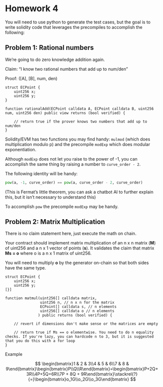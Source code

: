 # Homework 4

You will need to use python to generate the test cases, but the goal is to write solidity code that leverages the precompiles to accomplish the following:

## Problem 1: Rational numbers

We’re going to do zero knowledge addition again.

Claim: “I know two rational numbers that add up to num/den”

Proof: ([A], [B], num, den)

```solidity
struct ECPoint {
	uint256 x;
	uint256 y;
}

function rationalAdd(ECPoint calldata A, ECPoint calldata B, uint256 num, uint256 den) public view returns (bool verified) {
	
	// return true if the prover knows two numbers that add up to num/den
}
```

Solidity/EVM has two functions you may find handy: `mulmod` (which does multiplication modulo p) and the precompile `modExp` which does modular exponentiation.

Although `modExp` does not let you raise to the power of -1, you can accomplish the same thing by raising a number to `curve_order - 2`.

The following identity will be handy:

```python
pow(a, -1, curve_order) == pow(a, curve_order - 2, curve_order)
```

(This is Fermat’s little theorem, you can ask a chatbot AI to further explain this, but it isn’t necessary to understand this)

To accomplish `pow` the precompile `modExp` may be handy.

## Problem 2: Matrix Multiplication

There is no claim statement here, just execute the math on chain.

Your contract should implement matrix multiplication of an n x n matrix (**M**) of uint256 and a n x 1 vector of points (**s**). It validates the claim that matrix **Ms = o** where o is a n x 1 matrix of uint256.

You will need to multiply **o** by the generator on-chain so that both sides have the same type.

```solidity
struct ECPoint {
	uint256 x;
	uint256 y;
[}]

function matmul(uint256[] calldata matrix,
                uint256 n, // n x n for the matrix
                ECPoint[] calldata s, // n elements
                uint256[] calldata o // n elements
               ) public returns (bool verified) {

	// revert if dimensions don't make sense or the matrices are empty

	// return true if Ms == o elementwise. You need to do n equality checks. If you're lazy, you can hardcode n to 3, but it is suggested that you do this with a for loop 
}
```

Example

$$
\begin{bmatrix}1 & 2 & 3\\4 & 5 & 6\\7 & 8 & 9\end{bmatrix}\begin{bmatrix}P\\Q\\R\end{bmatrix}=\begin{bmatrix}P+2Q+3R\\4P+5Q+6R\\7P + 8Q + 9R\end{bmatrix}\stackrel{?}{=}\begin{bmatrix}o_1G\\o_2G\\o_3G\end{bmatrix}
$$
